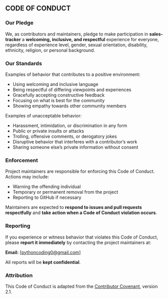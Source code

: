 ## CODE OF CONDUCT

### Our Pledge

We, as contributors and maintainers, pledge to make participation in **sales-tracker** a **welcoming, inclusive, and respectful** experience for everyone, regardless of experience level, gender, sexual orientation, disability, ethnicity, religion, or personal background.

### Our Standards

Examples of behavior that contributes to a positive environment:

* Using welcoming and inclusive language
* Being respectful of differing viewpoints and experiences
* Gracefully accepting constructive feedback
* Focusing on what is best for the community
* Showing empathy towards other community members

Examples of unacceptable behavior:

* Harassment, intimidation, or discrimination in any form
* Public or private insults or attacks
* Trolling, offensive comments, or derogatory jokes
* Disruptive behavior that interferes with a contributor’s work
* Sharing someone else’s private information without consent

### Enforcement

Project maintainers are responsible for enforcing this Code of Conduct. Actions may include:

* Warning the offending individual
* Temporary or permanent removal from the project
* Reporting to GitHub if necessary

Maintainers are expected to **respond to issues and pull requests respectfully** and **take action when a Code of Conduct violation occurs**.

### Reporting

If you experience or witness behavior that violates this Code of Conduct, please **report it immediately** by contacting the project maintainers at:

**Email:** [[pythoncoding0@gmail.com](mailto:pythoncoding0@gmail.com)]

All reports will be **kept confidential**.

### Attribution

This Code of Conduct is adapted from the [Contributor Covenant](https://www.contributor-covenant.org), version 2.1.
